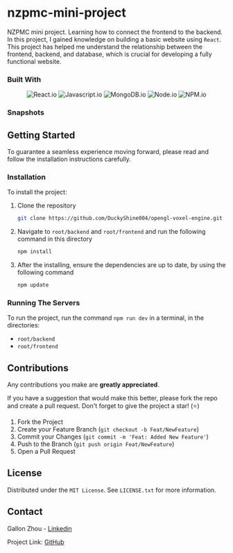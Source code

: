 # nzpmc-mini-project
NZPMC mini project. Learning how to connect the frontend to the backend. In this project, I gained knowledge on building a basic website using `React`. This project has helped me understand the relationship between the frontend, backend, and database, which is crucial for developing a fully functional website.

### Built With
<p align="center">
  <img src="https://img.shields.io/badge/react-%2320232a.svg?style=for-the-badge&logo=react&logoColor=%2361DAFB" alt="React.io"/>
  <img src="https://img.shields.io/badge/javascript-%23323330.svg?style=for-the-badge&logo=javascript&logoColor=%23F7DF1E" alt="Javascript.io"/>
  <img src="https://img.shields.io/badge/MongoDB-%234ea94b.svg?style=for-the-badge&logo=mongodb&logoColor=white" alt="MongoDB.io"/>
  <img src="https://img.shields.io/badge/node.js-6DA55F?style=for-the-badge&logo=node.js&logoColor=white" alt="Node.io"/>
  <img src="https://img.shields.io/badge/NPM-%23CB3837.svg?style=for-the-badge&logo=npm&logoColor=white" alt="NPM.io"/>
</p>

### Snapshots

## Getting Started

To guarantee a seamless experience moving forward, please read and follow the installation instructions carefully.

### Installation

To install the project:

1. Clone the repository
   ```sh
   git clone https://github.com/DuckyShine004/opengl-voxel-engine.git
   ```
2. Navigate to `root/backend` and `root/frontend` and run the following command in this directory
   ```sh
   npm install
   ```
3. After the installing, ensure the dependencies are up to date, by using the following command
   ```sh
   npm update
   ```

### Running The Servers
To run the project, run the command `npm run dev` in a terminal, in the directories:
- `root/backend`
- `root/frontend`

## Contributions

Any contributions you make are **greatly appreciated**.

If you have a suggestion that would make this better, please fork the repo and create a pull request. Don't forget to give the project a star! (⭐)

1. Fork the Project
2. Create your Feature Branch (`git checkout -b Feat/NewFeature`)
3. Commit your Changes (`git commit -m 'Feat: Added New Feature'`)
4. Push to the Branch (`git push origin Feat/NewFeature`)
5. Open a Pull Request

## License

Distributed under the `MIT License`. See `LICENSE.txt` for more information.

## Contact

Gallon Zhou - [Linkedin](https://www.linkedin.com/in/gallon-zhou-a3739b278/)

Project Link: [GitHub](https://github.com/DuckyShine004/nzpmc-mini-project) 


